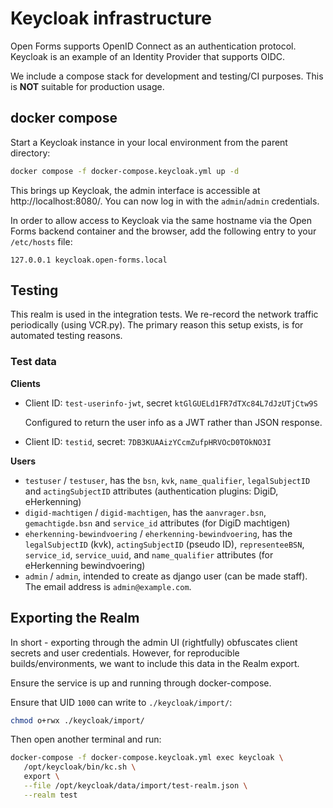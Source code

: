 # Keycloak infrastructure

Open Forms supports OpenID Connect as an authentication protocol. Keycloak is an example of an
Identity Provider that supports OIDC.

We include a compose stack for development and testing/CI purposes. This is **NOT** suitable for
production usage.

## docker compose

Start a Keycloak instance in your local environment from the parent directory:

```bash
docker compose -f docker-compose.keycloak.yml up -d
```

This brings up Keycloak, the admin interface is accessible at http://localhost:8080/. You can now
log in with the `admin`/`admin` credentials.

In order to allow access to Keycloak via the same hostname via the Open Forms backend container and
the browser, add the following entry to your `/etc/hosts` file:

```
127.0.0.1 keycloak.open-forms.local
```

## Testing

This realm is used in the integration tests. We re-record the network traffic periodically (using
VCR.py). The primary reason this setup exists, is for automated testing reasons.

### Test data

**Clients**

- Client ID: `test-userinfo-jwt`, secret `ktGlGUELd1FR7dTXc84L7dJzUTjCtw9S`

  Configured to return the user info as a JWT rather than JSON response.

- Client ID: `testid`, secret: `7DB3KUAAizYCcmZufpHRVOcD0TOkNO3I`

**Users**

- `testuser` / `testuser`, has the `bsn`, `kvk`, `name_qualifier`, `legalSubjectID` and
  `actingSubjectID` attributes (authentication plugins: DigiD, eHerkenning)
- `digid-machtigen` / `digid-machtigen`, has the `aanvrager.bsn`, `gemachtigde.bsn` and
  `service_id` attributes (for DigiD machtigen)
- `eherkenning-bewindvoering` / `eherkenning-bewindvoering`, has the `legalSubjectID`
  (kvk), `actingSubjectID` (pseudo ID), `representeeBSN`, `service_id`, `service_uuid`,
  and `name_qualifier`  attributes (for eHerkenning bewindvoering)
- `admin` / `admin`, intended to create as django user (can be made staff). The email
  address is `admin@example.com`.

## Exporting the Realm

In short - exporting through the admin UI (rightfully) obfuscates client secrets and user
credentials. However, for reproducible builds/environments, we want to include this data in the
Realm export.

Ensure the service is up and running through docker-compose.

Ensure that UID `1000` can write to `./keycloak/import/`:

```bash
chmod o+rwx ./keycloak/import/
```

Then open another terminal and run:

```bash
docker-compose -f docker-compose.keycloak.yml exec keycloak \
   /opt/keycloak/bin/kc.sh \
   export \
   --file /opt/keycloak/data/import/test-realm.json \
   --realm test
```
